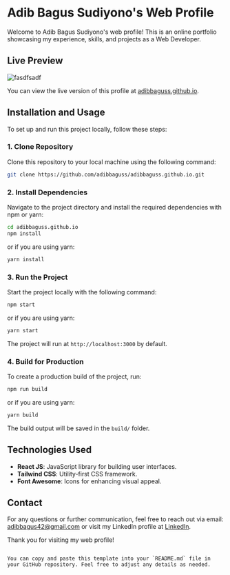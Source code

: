 # Adib Bagus Sudiyono's Web Profile

Welcome to Adib Bagus Sudiyono's web profile! This is an online portfolio showcasing my experience, skills, and projects as a Web Developer.

## Live Preview
![fasdfsadf](https://github.com/user-attachments/assets/aa1d564b-014d-4547-be48-ddeb6860b953)


You can view the live version of this profile at [adibbaguss.github.io](https://adibbaguss.github.io).

## Installation and Usage

To set up and run this project locally, follow these steps:

### 1. Clone Repository

Clone this repository to your local machine using the following command:

```bash
git clone https://github.com/adibbaguss/adibbaguss.github.io.git
```

### 2. Install Dependencies

Navigate to the project directory and install the required dependencies with npm or yarn:

```bash
cd adibbaguss.github.io
npm install
```

or if you are using yarn:

```bash
yarn install
```

### 3. Run the Project

Start the project locally with the following command:

```bash
npm start
```

or if you are using yarn:

```bash
yarn start
```

The project will run at `http://localhost:3000` by default.

### 4. Build for Production

To create a production build of the project, run:

```bash
npm run build
```

or if you are using yarn:

```bash
yarn build
```

The build output will be saved in the `build/` folder.

## Technologies Used

- **React JS**: JavaScript library for building user interfaces.
- **Tailwind CSS**: Utility-first CSS framework.
- **Font Awesome**: Icons for enhancing visual appeal.

## Contact

For any questions or further communication, feel free to reach out via email: adibbagus42@gmail.com or visit my LinkedIn profile at [LinkedIn](https://www.linkedin.com/in/adibbaguss/).

Thank you for visiting my web profile!
```

You can copy and paste this template into your `README.md` file in your GitHub repository. Feel free to adjust any details as needed.
